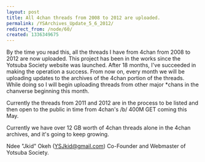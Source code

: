 ```yaml
---
layout: post
title: All 4chan threads from 2008 to 2012 are uploaded.
permalink: /YSArchives_Update_5_6_2012/
redirect_from: /node/60/
created: 1336349675
---
```

By the time you read this, all the threads I have from 4chan from 2008 to 2012 are now uploaded. This project has been in the works since the Yotsuba Society website was launched. After 18 months, I've succeeded in making the operation a success. From now on, every month we will be uploading updates to the archives of the 4chan portion of the threads. While doing so I will begin uploading threads from other major *chans in the chanverse beginning this month. 

Currently the threads from 2011 and 2012 are in the process to be listed and then open to the public in time from 4chan's /b/ 400M GET coming this May. 

Currently we have over 12 GB worth of 4chan threads alone in the 4chan archives, and it's going to keep growing.

Ndee "Jkid" Okeh (YSJkid@gmail.com)
Co-Founder and Webmaster of Yotsuba Society.
